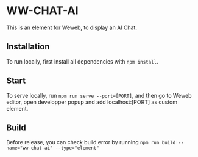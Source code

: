 # WW-CHAT-AI

This is an element for Weweb, to display an AI Chat.

## Installation

To run locally, first install all dependencies with `npm install`.

## Start

To serve locally, run `npm run serve --port=[PORT]`, and then go to Weweb editor, open developper popup and add localhost:[PORT] as custom element.

## Build

Before release, you can check build error by running `npm run build --name="ww-chat-ai" --type="element"`

